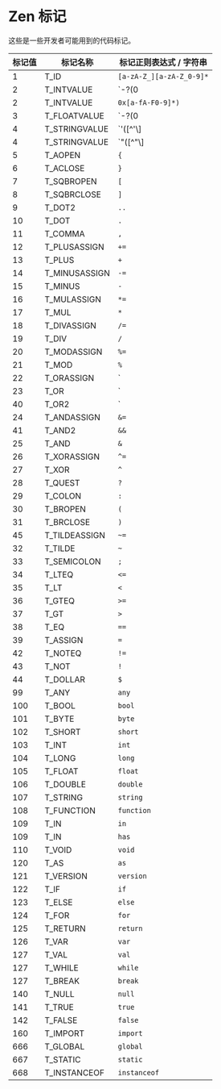 # Zen 标记

这些是一些开发者可能用到的代码标记。

| 标记值 | 标记名称      | 标记正则表达式 / 字符串                                 |
| ------ | ------------- | ------------------------------------------------------- |
| 1      | T_ID          | `[a-zA-Z_][a-zA-Z_0-9]*`                                |
| 2      | T_INTVALUE    | `\-?(0|[1-9][0-9]*)`                                    |
| 2      | T_INTVALUE    | `0x[a-fA-F0-9]*)`                                       |
| 3      | T_FLOATVALUE  | `\-?(0|[1-9][0-9]*)\.[0-9]+([eE][\+\-]?[0-9]+)?[fFdD]?` |
| 4      | T_STRINGVALUE | `'([^'\\]|\\(['"\\/bfnrt]|u[0-9a-fA-F]{4}))*'`          |
| 4      | T_STRINGVALUE | `"([^"\\]|\\(['"\\/bfnrt]|u[0-9a-fA-F]{4}))*"`          |
| 5      | T_AOPEN       | `{`                                                     |
| 6      | T_ACLOSE      | `}`                                                     |
| 7      | T_SQBROPEN    | `[`                                                     |
| 8      | T_SQBRCLOSE   | `]`                                                     |
| 9      | T_DOT2        | `..`                                                    |
| 10     | T_DOT         | `.`                                                     |
| 11     | T_COMMA       | `,`                                                     |
| 12     | T_PLUSASSIGN  | `+=`                                                    |
| 13     | T_PLUS        | `+`                                                     |
| 14     | T_MINUSASSIGN | `-=`                                                    |
| 15     | T_MINUS       | `-`                                                     |
| 16     | T_MULASSIGN   | `*=`                                                    |
| 17     | T_MUL         | `*`                                                     |
| 18     | T_DIVASSIGN   | `/=`                                                    |
| 19     | T_DIV         | `/`                                                     |
| 20     | T_MODASSIGN   | `%=`                                                    |
| 21     | T_MOD         | `%`                                                     |
| 22     | T_ORASSIGN    | `|=`                                                    |
| 23     | T_OR          | `|`                                                     |
| 40     | T_OR2         | `||`                                                    |
| 24     | T_ANDASSIGN   | `&=`                                                    |
| 41     | T_AND2        | `&&`                                                    |
| 25     | T_AND         | `&`                                                     |
| 26     | T_XORASSIGN   | `^=`                                                    |
| 27     | T_XOR         | `^`                                                     |
| 28     | T_QUEST       | `?`                                                     |
| 29     | T_COLON       | `:`                                                     |
| 30     | T_BROPEN      | `(`                                                     |
| 31     | T_BRCLOSE     | `)`                                                     |
| 45     | T_TILDEASSIGN | `~=`                                                    |
| 32     | T_TILDE       | `~`                                                     |
| 33     | T_SEMICOLON   | `;`                                                     |
| 34     | T_LTEQ        | `<=`                                                    |
| 35     | T_LT          | `<`                                                     |
| 36     | T_GTEQ        | `>=`                                                    |
| 37     | T_GT          | `>`                                                     |
| 38     | T_EQ          | `==`                                                    |
| 39     | T_ASSIGN      | `=`                                                     |
| 42     | T_NOTEQ       | `!=`                                                    |
| 43     | T_NOT         | `!`                                                     |
| 44     | T_DOLLAR      | `$`                                                     |
| 99     | T_ANY         | `any`                                                   |
| 100    | T_BOOL        | `bool`                                                  |
| 101    | T_BYTE        | `byte`                                                  |
| 102    | T_SHORT       | `short`                                                 |
| 103    | T_INT         | `int`                                                   |
| 104    | T_LONG        | `long`                                                  |
| 105    | T_FLOAT       | `float`                                                 |
| 106    | T_DOUBLE      | `double`                                                |
| 107    | T_STRING      | `string`                                                |
| 108    | T_FUNCTION    | `function`                                              |
| 109    | T_IN          | `in`                                                    |
| 109    | T_IN          | `has`                                                   |
| 110    | T_VOID        | `void`                                                  |
| 120    | T_AS          | `as`                                                    |
| 121    | T_VERSION     | `version`                                               |
| 122    | T_IF          | `if`                                                    |
| 123    | T_ELSE        | `else`                                                  |
| 124    | T_FOR         | `for`                                                   |
| 125    | T_RETURN      | `return`                                                |
| 126    | T_VAR         | `var`                                                   |
| 127    | T_VAL         | `val`                                                   |
| 127    | T_WHILE       | `while`                                                 |
| 127    | T_BREAK       | `break`                                                 |
| 140    | T_NULL        | `null`                                                  |
| 141    | T_TRUE        | `true`                                                  |
| 142    | T_FALSE       | `false`                                                 |
| 160    | T_IMPORT      | `import`                                                |
| 666    | T_GLOBAL      | `global`                                                |
| 667    | T_STATIC      | `static`                                                |
| 668    | T_INSTANCEOF  | `instanceof`                                            |
